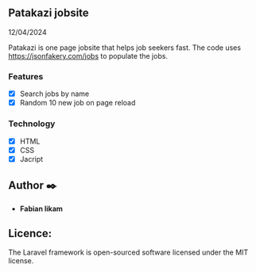 ## Patakazi jobsite

12/04/2024

Patakazi is one page jobsite that helps job seekers fast. The code uses https://jsonfakery.com/jobs to populate the jobs.

### Features

- [x] Search jobs by name
- [x] Random 10 new job on page reload

### Technology

- [x] HTML
- [x] CSS
- [x] Jacript

## Author :black_nib:

- **Fabian likam**

## Licence:

The Laravel framework is open-sourced software licensed under the MIT license.
